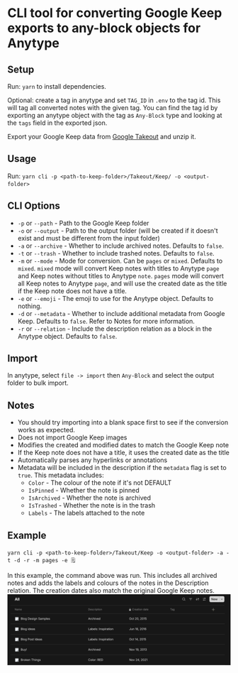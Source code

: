 # CLI tool for converting Google Keep exports to any-block objects for Anytype

## Setup

Run: `yarn` to install dependencies.

Optional: create a tag in anytype and set `TAG_ID` in `.env` to the tag id.
This will tag all converted notes with the given tag.
You can find the tag id by exporting an anytype object with the tag as `Any-Block` type and looking at the `tags` field in the exported json.

Export your Google Keep data from [Google Takeout](https://takeout.google.com/settings/takeout) and unzip it.

## Usage

Run:
`yarn cli -p <path-to-keep-folder>/Takeout/Keep/ -o <output-folder>`

## CLI Options

- `-p` or `--path` - Path to the Google Keep folder
- `-o` or `--output` - Path to the output folder (will be created if it doesn't exist and must be different from the input folder)
- `-a` or `--archive` - Whether to include archived notes. Defaults to `false`.
- `-t` or `--trash` - Whether to include trashed notes. Defaults to `false`.
- `-m` or `--mode` - Mode for conversion. Can be `pages` or `mixed`. Defaults to `mixed`. `mixed` mode will convert Keep notes with titles to Anytype `page` and Keep notes without titles to Anytype `note`. `pages` mode will convert all Keep notes to Anytype `page`, and will use the created date as the title if the Keep note does not have a title.
- `-e` or `--emoji` - The emoji to use for the Anytype object. Defaults to nothing.
- `-d` or `--metadata` - Whether to include additional metadata from Google Keep. Defaults to `false`. Refer to Notes for more information.
- `-r` or `--relation` - Include the description relation as a block in the Anytype object. Defaults to `false`.

## Import

In anytype, select `file -> import` then `Any-Block` and select the output folder to bulk import.

## Notes

- You should try importing into a blank space first to see if the conversion works as expected.
- Does not import Google Keep images
- Modifies the created and modified dates to match the Google Keep note
- If the Keep note does not have a title, it uses the created date as the title
- Automatically parses any hyperlinks or annotations
- Metadata will be included in the description if the `metadata` flag is set to `true`. This metadata includes:
  - `Color` - The colour of the note if it's not DEFAULT
  - `IsPinned` - Whether the note is pinned
  - `IsArchived` - Whether the note is archived
  - `IsTrashed` - Whether the note is in the trash
  - `Labels` - The labels attached to the note

## Example

`yarn cli -p <path-to-keep-folder>/Takeout/Keep -o <output-folder> -a -t -d -r -m pages -e 🗒️`

In this example, the command above was run. This includes all archived notes and adds the labels and colours of the notes in the Description relation. The creation dates also match the original Google Keep notes.
![image](img/example-import.png)
